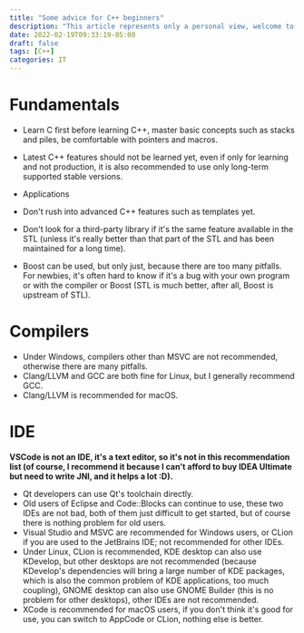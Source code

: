 ```yaml
---
title: "Some advice for C++ beginners"
description: "This article represents only a personal view, welcome to leave a message to discuss"
date: 2022-02-19T09:33:19-05:00
draft: false
tags: [C++]
categories: IT
---
```


# Fundamentals

* Learn C first before learning C++, master basic concepts such as stacks and piles, be comfortable with pointers and macros.
* Latest C++ features should not be learned yet, even if only for learning and not production, it is also recommended to use only long-term supported stable versions.

* Applications

* Don't rush into advanced C++ features such as templates yet.
* Don't look for a third-party library if it's the same feature available in the STL (unless it's really better than that part of the STL and has been maintained for a long time).
* Boost can be used, but only just, because there are too many pitfalls. For newbies, it's often hard to know if it's a bug with your own program or with the compiler or Boost (STL is much better, after all, Boost is upstream of STL).

# Compilers

* Under Windows, compilers other than MSVC are not recommended, otherwise there are many pitfalls.
* Clang/LLVM and GCC are both fine for Linux, but I generally recommend GCC.
* Clang/LLVM is recommended for macOS.

# IDE

**VSCode is not an IDE, it's a text editor, so it's not in this recommendation list (of course, I recommend it because I can't afford to buy IDEA Ultimate but need to write JNI, and it helps a lot :D).**
* Qt developers can use Qt's toolchain directly.
* Old users of Eclipse and Code::Blocks can continue to use, these two IDEs are not bad, both of them just difficult to get started, but of course there is nothing problem for old users.
* Visual Studio and MSVC are recommended for Windows users, or CLion if you are used to the JetBrains IDE; not recommended for other IDEs.
* Under Linux, CLion is recommended, KDE desktop can also use KDevelop, but other desktops are not recommended (because KDevelop's dependencies will bring a large number of KDE packages, which is also the common problem of KDE applications, too much coupling), GNOME desktop can also use GNOME Builder (this is no problem for other desktops), other IDEs are not recommended.
* XCode is recommended for macOS users, if you don't think it's good for use, you can switch to AppCode or CLion, nothing else is better.